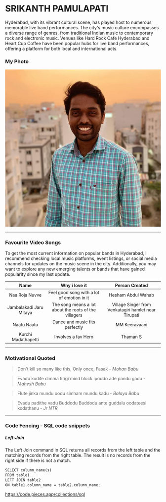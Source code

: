 # SRIKANTH PAMULAPATI

Hyderabad, with its vibrant cultural scene, has played host to numerous memorable live band performances. The city's music culture encompasses a diverse range of genres, from traditional Indian music to contemporary rock and electronic music. Venues like Hard Rock Cafe Hyderabad and Heart Cup Coffee have been popular hubs for live band performances, offering a platform for both local and international acts.

### My Photo
![It's Me](https://github.com/5r1kanth/from-Pamulapati/blob/main/It's%20Me.jpeg)

***

### Favourite Video Songs

To get the most current information on popular bands in Hyderabad, I recommend checking local music platforms, event listings, or social media channels for updates on the music scene in the city. Additionally, you may want to explore any new emerging talents or bands that have gained popularity since my last update.

| Name | Why i love it | Person Created |
| :---: | :---: | :---: |
| Naa Roja Nuvve | Feel good song with a lot of emotion in it | Hesham Abdul Wahab |
| Jambalakadi Jaru Mitaya | The song means a lot about the roots of the villagers | Village Singer from Venkatagiri hamlet near Tirupati |
| Naatu Naatu | Dance and music fits perfectly | MM Keeravaani |
| Kurchi Madathapetti | Involves a fav Hero | Thaman S |

---

### Motivational Quoted

> Don't kill so many like this, Only once, Fasak - *Mohan Babu*

> Evadu kodite dimma tirigi mind block ipoddo ade pandu gadu - *Mahesh Babu*

> Flute jinka mundu oodu simham mundu kadu - *Balaya Babu*

> Evadu padithe vadu Buddodu Buddodu ante guddalu oodateesi kodathanu - *Jr NTR*

***

### Code Fencing - SQL code snippets

##### Left-Join

The Left Join command in SQL returns all records from the left table and the matching records from the right table. The result is no records from the right side if there is not a match.

```
SELECT column_name(s)
FROM table1
LEFT JOIN table2
ON table1.column_name = table2.column_name;
```

<https://code.pieces.app/collections/sql>